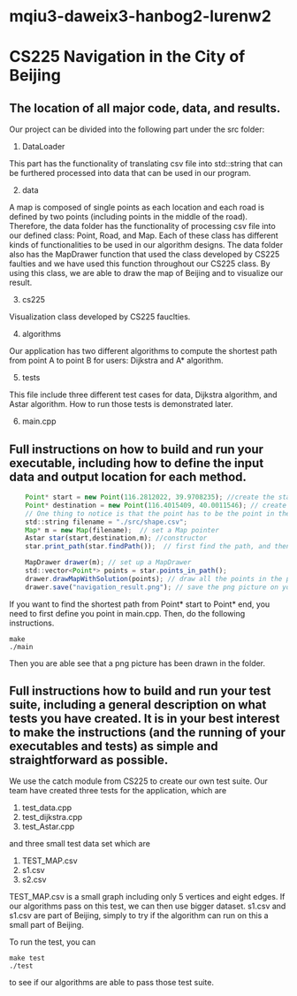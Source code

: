 

# mqiu3-daweix3-hanbog2-lurenw2 
# CS225 Navigation in the City of Beijing

## The location of all major code, data, and results.

Our project can be divided into the following part under the src folder:


1. DataLoader

This part has the functionality of translating csv file into std::string that can be furthered processed into data that can be used in our program. 

2. data

A map is composed of single points as each location and each road is defined by two points (including points in the middle of the road). Therefore, the data folder has the functionality of processing csv file into our defined class: Point, Road, and Map. Each of these class has different kinds of functionalities to be used in our algorithm designs. The data folder also has the MapDrawer function that used the class developed by CS225 faulties and we have used this function throughout our CS225 class. By using this class, we are able to draw the map of Beijing and to visualize our result. 
 
3. cs225

Visualization class developed by CS225 fauclties. 

4. algorithms

Our application has two different algorithms to compute the shortest path from point A to point B for users: Dijkstra and A* algorithm.

5. tests

This file include three different test cases for data, Dijkstra algorithm, and Astar algorithm. How to run those tests is demonstrated later.

6. main.cpp

## Full instructions on how to build and run your executable, including how to define the input data and output location for each method.

```js
    Point* start = new Point(116.2812022, 39.9708235); //create the start point using Geographic coordinate. 
    Point* destination = new Point(116.4015409, 40.0011546); // create the destination point using Geographic coordinate. 
    // One thing to notice is that the point has to be the point in the csv file. Otherwise the navigation application may not be able to locate where to start or where to end
    std::string filename = "./src/shape.csv";
    Map* m = new Map(filename);  // set a Map pointer
    Astar star(start,destination,m); //constructor
    star.print_path(star.findPath());  // first find the path, and then print the path 

    MapDrawer drawer(m); // set up a MapDrawer
    std::vector<Point*> points = star.points_in_path();
    drawer.drawMapWithSolution(points); // draw all the points in the path 
    drawer.save("navigation_result.png"); // save the png picture on your computer
```
If you want to find the shortest path from Point* start to Point* end, you need to first define you point in main.cpp. Then, do the following instructions.

	make
	./main

Then you are able see that a png picture has been drawn in the folder. 

## Full instructions how to build and run your test suite, including a general description on what tests you have created. It is in your best interest to make the instructions (and the running of your executables and tests) as simple and straightforward as possible.



We use the catch module from CS225 to create our own test suite. Our team have created three tests for the application, which are 

1. test_data.cpp
2. test_dijkstra.cpp
3. test_Astar.cpp

and three small test data set which are

1. TEST_MAP.csv
2. s1.csv
3. s2.csv

TEST_MAP.csv is a small graph including only 5 vertices and eight edges. If our algorithms pass on this test, we can then use bigger dataset. s1.csv and s1.csv are part of Beijing, simply to try if the algorithm can run on this a small part of Beijing.  

To run the test, you can

	make test
	./test
to see if our algorithms are able to pass those test suite. 
 
